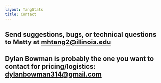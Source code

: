 ```yaml
---
layout: TangStats
title: Contact
---
```

## Send suggestions, bugs, or technical questions to Matty at <a href="mailto:mhtang2@illinois.edu">mhtang2@illinois.edu</a>
## Dylan Bowman is probably the one you want to contact for pricing/logistics: <a href="mailto:dylanbowman314@gmail.com">dylanbowman314@gmail.com</a>